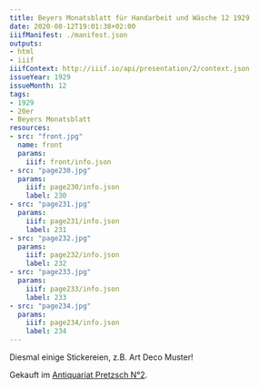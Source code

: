 ```yaml
---
title: Beyers Monatsblatt für Handarbeit und Wäsche 12 1929
date: 2020-08-12T19:01:38+02:00
iiifManifest: ./manifest.json
outputs:
- html
- iiif
iiifContext: http://iiif.io/api/presentation/2/context.json
issueYear: 1929
issueMonth: 12
tags:
- 1929
- 20er
- Beyers Monatsblatt
resources:
- src: "front.jpg"
  name: front
  params:
    iiif: front/info.json
- src: "page230.jpg"
  params:
    iiif: page230/info.json
    label: 230
- src: "page231.jpg"
  params:
    iiif: page231/info.json
    label: 231
- src: "page232.jpg"
  params:
    iiif: page232/info.json
    label: 232
- src: "page233.jpg"
  params:
    iiif: page233/info.json
    label: 233
- src: "page234.jpg"
  params:
    iiif: page234/info.json
    label: 234
---
```

Diesmal einige Stickereien, z.B. Art Deco Muster!
<!--more-->
<div class="source">Gekauft im <a href="https://antiquariat-pretzsch.de/">Antiquariat Pretzsch N°2</a>.</div>
